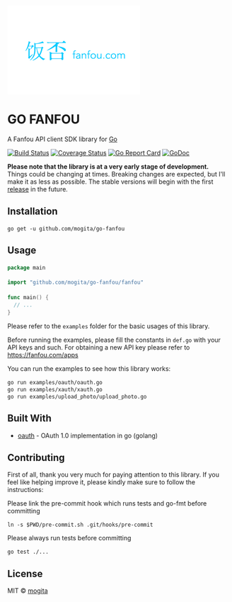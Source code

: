 <img src="/fanfou.png?raw=true" width="300" align="center" />

# GO FANFOU

A Fanfou API client SDK library for [Go](http://golang.org/)

[![Build Status](https://travis-ci.org/mogita/go-fanfou.svg?branch=master)](https://travis-ci.org/mogita/go-fanfou)
[![Coverage Status](https://coveralls.io/repos/github/mogita/go-fanfou/badge.svg?branch=master&service=github)](https://coveralls.io/github/mogita/go-fanfou?branch=master)
[![Go Report Card](https://goreportcard.com/badge/github.com/mogita/go-fanfou)](https://goreportcard.com/report/github.com/mogita/go-fanfou)
[![GoDoc](https://godoc.org/github.com/mogita/go-fanfou?status.svg)](https://godoc.org/github.com/mogita/go-fanfou/fanfou)

**Please note that the library is at a very early stage of development.** Things could be changing at times. Breaking changes are expected, but I'll make it as less as possible. The stable versions will begin with the first [release](https://github.com/mogita/go-fanfou/releases) in the future.

## Installation

```
go get -u github.com/mogita/go-fanfou
```

## Usage

```go
package main

import "github.com/mogita/go-fanfou/fanfou"

func main() {
  // ...
}
```

Please refer to the `examples` folder for the basic usages of this library.

Before running the examples, please fill the constants in `def.go` with your API keys and such. For obtaining a new API key please refer to https://fanfou.com/apps

You can run the examples to see how this library works:

```
go run examples/oauth/oauth.go
go run examples/xauth/xauth.go
go run examples/upload_photo/upload_photo.go
```

## Built With

* [oauth](https://godoc.org/github.com/mrjones/oauth) - OAuth 1.0 implementation in go (golang)

## Contributing

First of all, thank you very much for paying attention to this library. If you feel like helping improve it, please kindly make sure to follow the instructions:

Please link the pre-commit hook which runs tests and go-fmt before committing

```
ln -s $PWD/pre-commit.sh .git/hooks/pre-commit
```

Please always run tests before committing

```
go test ./...
```

## License

MIT © [mogita](https://github.com/mogita)
